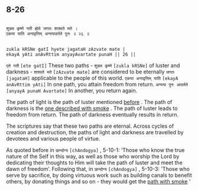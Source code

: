 ## 8-26


```shloka-sa

शुक्ल कृष्णे गती ह्येते जगतः शाश्वते मते ।
एकया याति अनावृत्तिम् अन्ययावर्तते पुनः ॥ २६ ॥

```
```shloka-sa-hk

zukla kRSNe gatI hyete jagataH zAzvate mate |
ekayA yAti anAvRttim anyayAvartate punaH || 26 ||

```
`एते गती` `[ete gatI]` These two paths - `शुक्ल कृष्णे` `[zukla kRSNe]` of luster and darkness - `शाश्वते मते` `[zAzvate mate]` are considered to be eternally `जगतः` `[jagataH]` applicable to the people of this world. `एकया अनावृत्तिम् याति` `[ekayA anAvRttim yAti]` In one path, you attain freedom from return. `अन्यया पुनः आवर्तते` `[anyayA punaH Avartate]` In another, you return again.

The path of light is the path of luster mentioned 
[before](archiradi_dhumadi)
. The path of darkness is the 
[one described with smoke](archiradi_dhumadi)
. The path of luster leads to freedom from return. The path of darkness eventually results in return. 

The scriptures say that these two paths are eternal. Across cycles of creation and destruction, the paths of light and darkness are travelled by devotees and various people of virtue. 

As quoted before in 
`छान्दोग्य` `[chAndogya]` , 5-10-1:
 ‘Those who know the true nature of the Self in this way, as well as those who worship the Lord by dedicating their thoughts to Him will take the path of luster and meet the dawn of freedom’. Following that, in 
`छान्दोग्य` `[chAndogya]` , 5-10-3:
 'Those who serve by sacrifice, by doing virtuous work such as building canals to benefit others, by donating things and so on - they would get the 
[path with smoke](archiradi_dhumadi)
'


